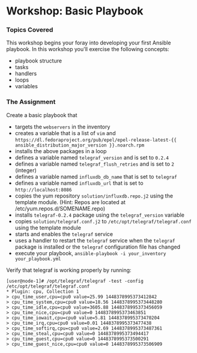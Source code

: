 # Workshop: Basic Playbook

### Topics Covered

This workshop begins your foray into developing your first Ansible playbook. In this workshop you'll exercise the following concepts:

* playbook structure
* tasks
* handlers
* loops
* variables

### The Assignment

Create a basic playbook that

* targets the `webservers` in the inventory
* creates a variable that is a list of `vim` and `https://dl.fedoraproject.org/pub/epel/epel-release-latest-{{ ansible_distribution_major_version }}.noarch.rpm`
* installs the above packages in a loop
* defines a variable named `telegraf_version` and is set to `0.2.4`
* defines a variable named `telegraf_flush_retries` and is set to `2` (integer)
* defines a variable named `influxdb_db_name` that is set to `telegraf`
* defines a variable named `influxdb_url` that is set to `http://localhost:8086`
* copies the yum repository `solution/influxdb.repo.j2` using the template module. (Hint: Repos are located at /etc/yum.repos.d/SOMENAME.repo)
* installs `telegraf-0.2.4` package using the `telegraf_version` variable
* copies `solution/telegraf.conf.j2` to `/etc/opt/telegraf/telegraf.conf` using the template module
* starts and enables the `telegraf` service
* uses a handler to restart the `telegraf` service when the `telegraf` package is installed or the `telegraf` configuration file has changed
* execute your playbook, `ansible-playbook -i your_inventory your_playbook.yml`

Verify that telegraf is working properly by running:

    [user@node-1]# /opt/telegraf/telegraf -test -config /etc/opt/telegraf/telegraf.conf
    * Plugin: cpu, Collection 1
    > cpu_time_user,cpu=cpu0 value=25.99 1448378995373412842
    > cpu_time_system,cpu=cpu0 value=18.56 1448378995373448280
    > cpu_time_idle,cpu=cpu0 value=3605.88 1448378995373456059
    > cpu_time_nice,cpu=cpu0 value=0 1448378995373463851
    > cpu_time_iowait,cpu=cpu0 value=5.81 1448378995373470204
    > cpu_time_irq,cpu=cpu0 value=0.01 1448378995373477438
    > cpu_time_softirq,cpu=cpu0 value=2.69 1448378995373487361
    > cpu_time_steal,cpu=cpu0 value=0 1448378995373494417
    > cpu_time_guest,cpu=cpu0 value=0 1448378995373500291
    > cpu_time_guest_nice,cpu=cpu0 value=0 1448378995373506909

